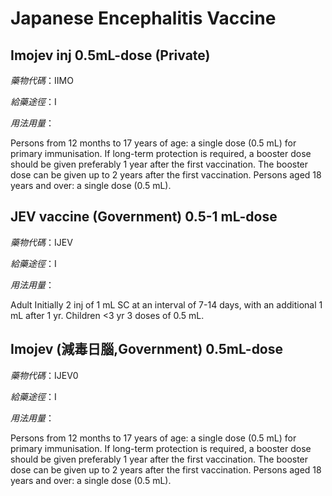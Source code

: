 # Japanese Encephalitis Vaccine

## Imojev inj 0.5mL-dose (Private)

*藥物代碼*：IIMO

*給藥途徑*：I

*用法用量*：

Persons from 12 months to 17 years of age: a single dose (0.5 mL) for primary immunisation. If long-term protection is required, a booster dose should be given preferably 1 year after the first vaccination. 
The booster dose can be given up to 2 years after the first vaccination. 
Persons aged 18 years and over: a single dose (0.5 mL).

## JEV vaccine (Government) 0.5-1 mL-dose

*藥物代碼*：IJEV

*給藥途徑*：I

*用法用量*：

Adult Initially 2 inj of 1 mL SC at an interval of 7-14 days, with an additional 1 mL after 1 yr. 
Children <3 yr 3 doses of 0.5 mL.

## Imojev (減毒日腦,Government) 0.5mL-dose

*藥物代碼*：IJEV0

*給藥途徑*：I

*用法用量*：

Persons from 12 months to 17 years of age: a single dose (0.5 mL) for primary immunisation. If long-term protection is required, a booster dose should be given preferably 1 year after the first vaccination. 
The booster dose can be given up to 2 years after the first vaccination. 
Persons aged 18 years and over: a single dose (0.5 mL).

